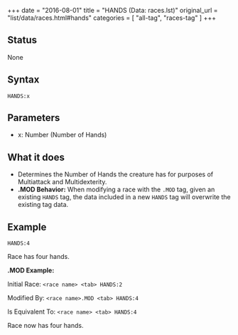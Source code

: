 +++
date = "2016-08-01"
title = "HANDS (Data: races.lst)"
original_url = "list/data/races.html#hands"
categories = [ "all-tag", "races-tag" ]
+++

## Status

None

## Syntax

`HANDS:x`

## Parameters

-   x: Number (Number of Hands)



What it does
------------

-   Determines the Number of Hands the creature has for purposes of
    Multiattack and Multidexterity.
-   **.MOD Behavior:** When modifying a race with the `.MOD` tag, given
    an existing `HANDS` tag, the data included in a new `HANDS` tag will
    overwrite the existing tag data.

Example
-------

`HANDS:4`

Race has four hands.

**.MOD Example:**

Initial Race: `<race name> <tab> HANDS:2`

Modified By: `<race name>.MOD <tab> HANDS:4`

Is Equivalent To: `<race name> <tab> HANDS:4`

Race now has four hands.


